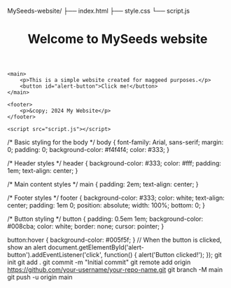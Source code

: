 MySeeds-website/
├── index.html
├── style.css
└── script.js  
<!DOCTYPE html>
<html lang="en">
<head>
    <meta charset="UTF-8">
    <meta name="viewport" content="width=device-width, initial-scale=1.0">
    <meta http-equiv="X-UA-Compatible" content="IE=edge">
    <title>MySeeds Website</title>
    <link rel="stylesheet" href="style.css">
</head>
<body>
    <header>
        <h1>Welcome to MySeeds website</h1>
    </header>
    
    <main>
        <p>This is a simple website created for maggeed purposes.</p>
        <button id="alert-button">Click me!</button>
    </main>
    
    <footer>
        <p>&copy; 2024 My Website</p>
    </footer>

    <script src="script.js"></script>
</body>
</html>
/* Basic styling for the body */
body {
    font-family: Arial, sans-serif;
    margin: 0;
    padding: 0;
    background-color: #f4f4f4;
    color: #333;
}

/* Header styles */
header {
    background-color: #333;
    color: #fff;
    padding: 1em;
    text-align: center;
}

/* Main content styles */
main {
    padding: 2em;
    text-align: center;
}

/* Footer styles */
footer {
    background-color: #333;
    color: white;
    text-align: center;
    padding: 1em 0;
    position: absolute;
    width: 100%;
    bottom: 0;
}

/* Button styling */
button {
    padding: 0.5em 1em;
    background-color: #008cba;
    color: white;
    border: none;
    cursor: pointer;
}

button:hover {
    background-color: #005f5f;
}
// When the button is clicked, show an alert
document.getElementById('alert-button').addEventListener('click', function() {
    alert('Button clicked!');
});
git init
git add .
git commit -m "Initial commit"
git remote add origin https://github.com/your-username/your-repo-name.git
git branch -M main
git push -u origin main
